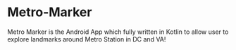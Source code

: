 # Metro-Marker
Metro Marker is the Android App which fully written in Kotlin to allow user to explore landmarks around Metro Station in DC and VA!
